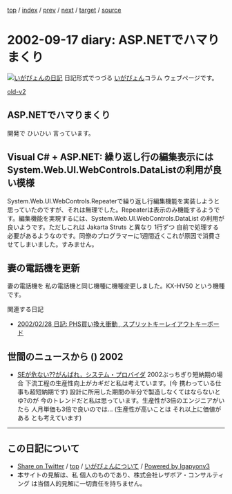[top](../index.html) 
 / [index](index.html) 
 / [prev](ig020912.html) 
 / [next](ig020918.html) 
 / [target](http://www.igapyon.jp/igapyon/diary/2002/ig020917.html) 
 / [source](https://github.com/igapyon/diary/blob/master/2002/ig020917.src.md) 

2002-09-17 diary: ASP.NETでハマりまくり
=====================================================================================================
[![いがぴょんの日記](http://www.igapyon.jp/igapyon/diary/images/iga200306s.jpg "いがぴょん")](http://www.igapyon.jp/igapyon/diary/memo/memoigapyon.html) 日記形式でつづる [いがぴょん](http://www.igapyon.jp/igapyon/diary/memo/memoigapyon.html)コラム ウェブページです。

[old-v2](ig020917-orig.html)

## ASP.NETでハマりまくり

開発で ひいひい 言っています。


## Visual C# + ASP.NET: 繰り返し行の編集表示には System.Web.UI.WebControls.DataListの利用が良い模様

System.Web.UI.WebControls.Repeaterで繰り返し行編集機能を実装しようと思っていたのですが、それは無理でした。Repeaterは表示のみ機能するようです。編集機能を実現するには、System.Web.UI.WebControls.DataList の利用が良いようです。ただしこれは Jakarta Struts と異なり 1行ずつ 自前で処理する必要があるようなのです。同僚のプログラマーに1週間近くこれが原因で消費させてしまいました。すみません。

## 妻の電話機を更新

妻の電話機を 私の電話機と同じ機種に機種変更しました。KX-HV50 という機種です。

関連する日記

* [2002/02/28 日記: PHS買い換え衝動 , スプリットキーレイアウトキーボード](ig020228.html)

## 世間のニュースから () 2002

* [SEが危ない??がんばれ，システム・プロバイダ](http://itpro.nikkeibp.co.jp/free/ITPro/OPINION/20020911/1/)  2002ぶっちぎり短納期の場合 下流工程の生産性向上がカギだと私は考えています。(今 携わっている仕事も超短納期です) 設計に所用した期間の半分で製造しなくてはならないとゆ?のが 今のトレンドだと私は思っています。生産性が3倍のエンジニアがいたら 人月単価も3倍で良いのでは… (生産性が高いことは それ以上に価値がある とも考えています)


----------------------------------------------------------------------------------------------------

## この日記について

* [Share on Twitter](https://twitter.com/intent/tweet?hashtags=igapyon%2Cdiary%2C%E3%81%84%E3%81%8C%E3%81%B4%E3%82%87%E3%82%93&text=ASP.NET%E3%81%A7%E3%83%8F%E3%83%9E%E3%82%8A%E3%81%BE%E3%81%8F%E3%82%8A&url=http%3A%2F%2Fwww.igapyon.jp%2Figapyon%2Fdiary%2F2002%2Fig020917.html) / [top](../index.html) / [いがぴょんについて](http://www.igapyon.jp/igapyon/diary/memo/memoigapyon.html) / [Powered by Igapyonv3](https://github.com/igapyon/igapyonv3)
* 本サイトの見解は、私 個人のものであり、株式会社レザボア・コンサルティング は当個人的見解に一切責任を持ちません。 
